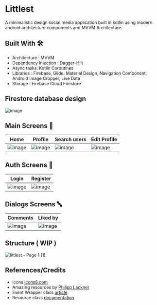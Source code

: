 # Littlest
A minimalistic design social media application built in kotlin using modern android architecture components and MVVM Architecture.

## Built With 🛠
- Architecture : MVVM
- Dependency Injection : Dagger-Hilt
- Async tasks: Kotlin Coroutines
- Libraries : Firebase, Glide, Material Design, Navigation Component, Android Image Cropper, Live Data
- Storage : Firebase Cloud Firestore

## Firestore database design
![image](https://user-images.githubusercontent.com/18210415/130911315-64927605-5a81-44f2-854a-65913aaed405.png)


## Main Screens 📱
Home | Profile | Search users | Edit Profile
--- | --- | --- | --- |
![image](https://user-images.githubusercontent.com/18210415/128552101-8ab982b8-4fe3-4b6f-a199-76135e6a1d6d.png)| ![image](https://user-images.githubusercontent.com/18210415/128549071-dd4be771-dbf2-4837-bafc-13b163a7c689.png)| ![image](https://user-images.githubusercontent.com/18210415/128549149-4f8f6787-0734-426a-aa63-6eef90616d33.png) | ![image](https://user-images.githubusercontent.com/18210415/128549246-f604fd18-91f9-42c7-ae27-6ccc47b32ae6.png)

## Auth Screens 🔐
Login | Register
--- | --- 
![image](https://user-images.githubusercontent.com/18210415/128548682-5d5ef227-b20e-4afe-8249-ef9c0d82e6c3.png)| ![image](https://user-images.githubusercontent.com/18210415/128548719-735c4fd8-9a17-4699-b904-d0996933f25b.png)|

## Dialogs Screens 🔤
Comments |Liked by
--- | --- 
![image](https://user-images.githubusercontent.com/18210415/128548864-69f8a60a-21e5-47dd-9b21-23b513433b33.png) | ![image](https://user-images.githubusercontent.com/18210415/128548865-76c6f222-ed0b-4145-a4ce-4c403ba4d6f0.png) |


## Structure ( WIP )
![littlest - Page 1 (1)](https://user-images.githubusercontent.com/18210415/136543536-72c03668-2375-4690-a073-a1ed88373aa0.png)


## References/Credits

- Icons [icons8.com](https://icons8.com/) 
- Amazing resources by [Philipp Lackner](https://github.com/philipplackner)
- Event Wrapper class [article](https://medium.com/androiddevelopers/livedata-with-snackbar-navigation-and-other-events-the-singleliveevent-case-ac2622673150)
- Resource class [documentation](https://developer.android.com/jetpack/guide#addendum)
